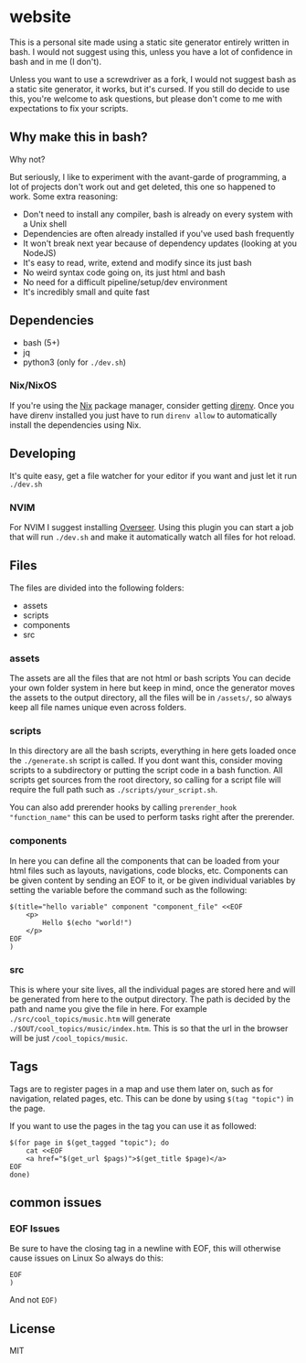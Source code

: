# website

This is a personal site made using a static site generator entirely written in bash.
I would not suggest using this, unless you have a lot of confidence in bash and in me (I don't).

Unless you want to use a screwdriver as a fork, I would not suggest bash as a static site generator, it works, but it's cursed.
If you still do decide to use this, you're welcome to ask questions, but please don't come to me with expectations to fix your scripts.

## Why make this in bash?
Why not?

But seriously, I like to experiment with the avant-garde of programming, a lot of projects don't work out and get deleted, this one so happened to work.
Some extra reasoning:
 - Don't need to install any compiler, bash is already on every system with a Unix shell
 - Dependencies are often already installed if you've used bash frequently
 - It won't break next year because of dependency updates (looking at you NodeJS)
 - It's easy to read, write, extend and modify since its just bash
 - No weird syntax code going on, its just html and bash 
 - No need for a difficult pipeline/setup/dev environment
 - It's incredibly small and quite fast

## Dependencies

- bash (5+)
- jq
- python3 (only for `./dev.sh`)

### Nix/NixOS

If you're using the [Nix](https://nixos.org/) package manager, consider getting [direnv](https://direnv.net/).
Once you have direnv installed you just have to run `direnv allow` to automatically install the dependencies using Nix.

## Developing

It's quite easy, get a file watcher for your editor if you want and just let it run `./dev.sh`

### NVIM
For NVIM I suggest installing [Overseer](https://github.com/stevearc/overseer.nvim).
Using this plugin you can start a job that will run `./dev.sh` and make it automatically watch all files for hot reload.

## Files

The files are divided into the following folders:
- assets
- scripts
- components
- src

### assets
The assets are all the files that are not html or bash scripts
You can decide your own folder system in here but keep in mind, once the generator moves the assets to the output directory, all the files will be in `/assets/`, so always keep all file names unique even across folders.

### scripts
In this directory are all the bash scripts, everything in here gets loaded once the `./generate.sh` script is called.
If you dont want this, consider moving scripts to a subdirectory or putting the script code in a bash function.
All scripts get sources from the root directory, so calling for a script file will require the full path such as `./scripts/your_script.sh`.

You can also add prerender hooks by calling `prerender_hook "function_name"` this can be used to perform tasks right after the prerender.

### components

In here you can define all the components that can be loaded from your html files such as layouts, navigations, code blocks, etc.
Components can be given content by sending an EOF to it, or be given individual variables by setting the variable before the command such as the following:
```
$(title="hello variable" component "component_file" <<EOF
    <p>
        Hello $(echo "world!")
    </p>
EOF
)
```

### src
This is where your site lives, all the individual pages are stored here and will be generated from here to the output directory.
The path is decided by the path and name you give the file in here.
For example `./src/cool_topics/music.htm` will generate `./$OUT/cool_topics/music/index.htm`.
This is so that the url in the browser will be just `/cool_topics/music`.

## Tags

Tags are to register pages in a map and use them later on, such as for navigation, related pages, etc.
This can be done by using `$(tag "topic")` in the page.

If you want to use the pages in the tag you can use it as followed:
```
$(for page in $(get_tagged "topic"); do
    cat <<EOF
    <a href="$(get_url $pags)">$(get_title $page)</a>
EOF
done)
```

## common issues

### EOF Issues

Be sure to have the closing tag in a newline with EOF, this will otherwise cause issues on Linux
So always do this:
```
EOF
)
```
And not `EOF)`

## License

MIT
